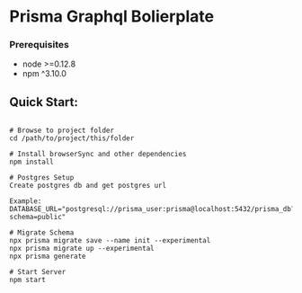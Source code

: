 # Prisma Graphql Bolierplate

### Prerequisites
* node >=0.12.8
* npm ^3.10.0

## Quick Start:

```shell

# Browse to project folder
cd /path/to/project/this/folder

# Install browserSync and other dependencies
npm install

# Postgres Setup
Create postgres db and get postgres url

Example:
DATABASE_URL="postgresql://prisma_user:prisma@localhost:5432/prisma_db?schema=public"

# Migrate Schema
npx prisma migrate save --name init --experimental
npx prisma migrate up --experimental
npx prisma generate

# Start Server
npm start

```
